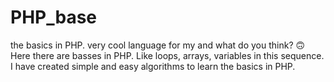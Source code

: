 # PHP_base
the basics in PHP. very cool language for my and what do you think? 🙃
Here there are basses in PHP. Like loops, arrays, variables in this sequence. 
I have created simple and easy algorithms to learn the basics in PHP.

